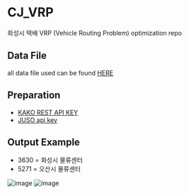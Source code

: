 # CJ_VRP
화성시 택배 VRP (Vehicle Routing Problem) optimization repo

## Data File

all data file used can be found [HERE](https://drive.google.com/drive/folders/1rdijrvlZBtwT6d5ooXq65-9K9UdjrZ5G?usp=sharing)


## Preparation

* [KAKO REST API KEY](https://developers.kakao.com/docs/latest/en/kakaologin/rest-api)
* [JUSO api key](https://www.juso.go.kr/addrlink/devAddrLinkRequestGuide.do?menu=roadApi)

## Output Example

* 3630 = 화성시 물류센터
* 5271 = 오산시 물류센터


![image](https://user-images.githubusercontent.com/67103130/139014119-4e9ddc39-c1f3-443f-b7f2-f40968eaaf77.png)
![image](https://user-images.githubusercontent.com/67103130/139014201-3c38de52-31a9-4495-9926-e71b1f0bae2f.png)



